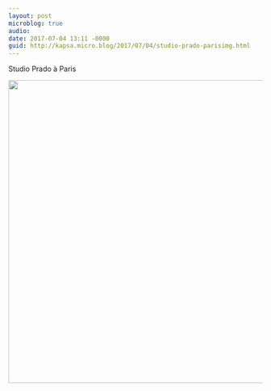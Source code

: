 ```yaml
---
layout: post
microblog: true
audio: 
date: 2017-07-04 13:11 -0000
guid: http://kapsa.micro.blog/2017/07/04/studio-prado-parisimg.html
---
```

Studio Prado à Paris

<img src="http://kapsa.micro.blog/uploads/2017/97c1b79cec.jpg" width="600" height="600" style="height: auto" />

